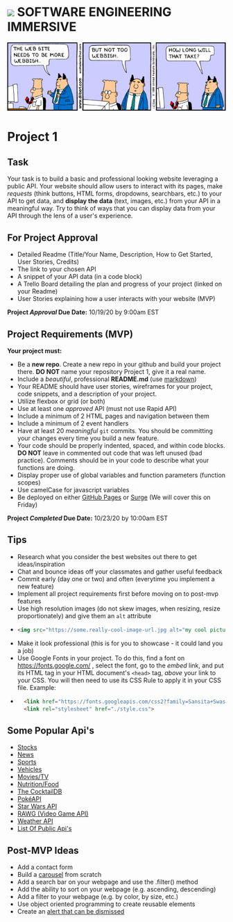 # ![](https://ga-dash.s3.amazonaws.com/production/assets/logo-9f88ae6c9c3871690e33280fcf557f33.png) SOFTWARE ENGINEERING IMMERSIVE

![](p1.gif)

# Project 1

## Task

Your task is to build a basic and professional looking website leveraging a public API. Your website should allow users to interact with its pages, make *requests* (think buttons, HTML forms, dropdowns, searchbars, etc.) to your API to get data, and **display the data** (text, images, etc.) from your API in a meaningful way. Try to think of ways that you can display data from your API through the lens of a user's experience. 

## For Project Approval

- Detailed Readme (Title/Your Name, Description, How to Get Started, User Stories, Credits)
- The link to your chosen API
- A snippet of your API data (in a code block)
- A Trello Board detailing the plan and progress of your project (linked on your Readme)
- User Stories explaining how a user interacts with your website (MVP)

**Project _Approval_ Due Date:** 10/19/20 by 9:00am EST


## Project Requirements (MVP)

**Your project must:**
- Be a **new repo**. Create a new repo in your github and build your project there. **DO NOT** name your repository Project 1, give it a real name.
- Include a _beautiful_, professional **README.md** (use [markdown](https://guides.github.com/features/mastering-markdown/))
- Your README should have user stories, wireframes for your project, code snippets, and a description of your project.
- Utilize flexbox or grid (or both)
- Use at least one _approved_ API (must not use Rapid API)
- Include a minimum of 2 HTML pages and navigation between them
- Include a minimum of 2 event handlers
- Have at least 20 _meaningful_ `git` commits. You should be committing your changes every time you build a new feature.
- Your code should be properly indented, spaced, and within code blocks. **DO NOT** leave in commented out code that was left unused (bad practice). Comments should be in your code to describe what your functions are doing.
- Display proper use of global variables and function parameters (function scopes)
- Use camelCase for javascript variables
- Be deployed on either [GitHub Pages](https://pages.github.com) or [Surge](https://surge.sh/) (We will cover this on Friday)

**Project _Completed_ Due Date:** 10/23/20 by 10:00am EST

## Tips

- Research what you consider the best websites out there to get ideas/inspiration
- Chat and bounce ideas off your classmates and gather useful feedback
- Commit early (day one or two) and often (everytime you implement a new feature)
- Implement all project requirements first before moving on to post-mvp features
- Use high resolution images (do not skew images, when resizing, resize proportionately) and give them an `alt` attribute
- ```html
  <img src="https://some.really-cool-image-url.jpg alt="my cool picture" />
  ```
- Make it look professional (this is for you to showcase - it could land you a job)
- Use Google Fonts in your project. To do this, find a font on https://fonts.google.com/ , select the font, go to the *embed* link, and put its HTML tag in your HTML document's `<head>` tag, *above* your link to your CSS. You will then need to use its CSS Rule to apply it in your CSS file. Example:
- ```html
    <link href="https://fonts.googleapis.com/css2?family=Sansita+Swashed:wght@500&display=swap" rel="stylesheet">
    <link rel="stylesheet" href="./style.css">
  ```

## **Some Popular Api's**

- [Stocks](https://iexcloud.io/)
- [News](https://newsapi.org/)
- [Sports](https://www.thesportsdb.com/)
- [Vehicles](https://developer.edmunds.com/api-documentation/overview/)
- [Movies/TV](https://developers.themoviedb.org/3/getting-started/introduction)
- [Nutrition/Food](https://developer.edamam.com/)
- [The CocktailDB](https://www.thecocktaildb.com/)
- [PokéAPI](https://pokeapi.co/)
- [Star Wars API](https://swapi.dev/)
- [RAWG (Video Game API)](https://api.rawg.io/docs/)
- [Weather API](https://www.weatherapi.com/docs/)
- [List Of Public Api's](https://github.com/n0shake/Public-APIs#social-media)

## Post-MVP Ideas

- Add a contact form
- Build a [carousel](https://getbootstrap.com/docs/4.0/components/carousel/#with-controls) from scratch
- Add a search bar on your webpage and use the .filter() method
- Add the ability to sort on your webpage (e.g. ascending, descending)
- Add a filter to your webpage (e.g. by color, by size, etc.)
- Use object oriented programming to create reusable elements
- Create an [alert that can be dismissed](https://getbootstrap.com/docs/4.3/components/alerts/#dismissing)




